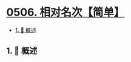 # [0506. 相对名次【简单】](https://github.com/Tdahuyou/TNotes.leetcode/tree/main/notes/0506.%20%E7%9B%B8%E5%AF%B9%E5%90%8D%E6%AC%A1%E3%80%90%E7%AE%80%E5%8D%95%E3%80%91)

<!-- region:toc -->

- [1. 📝 概述](#1--概述)

<!-- endregion:toc -->

## 1. 📝 概述
